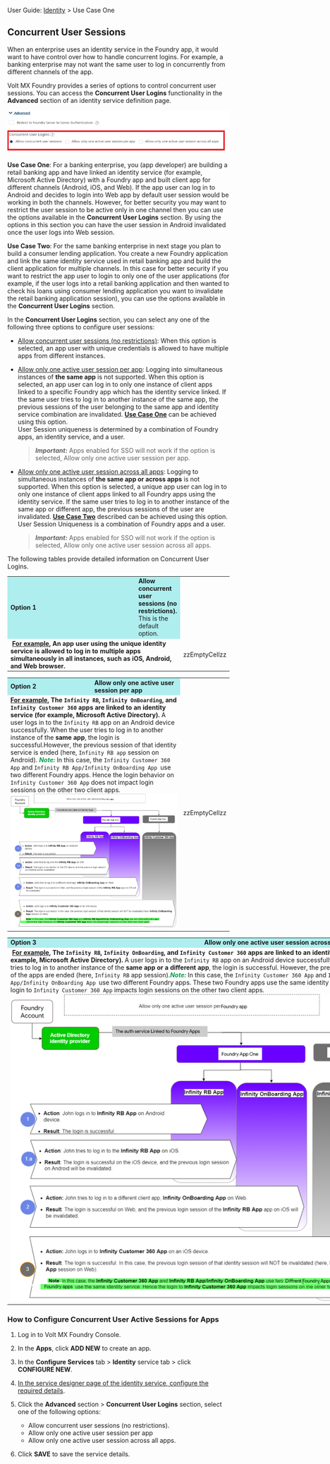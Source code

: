                                 

User Guide: [Identity](Identity.md) > Use Case One

Concurrent User Sessions
------------------------

When an enterprise uses an identity service in the Foundry app, it would want to have control over how to handle concurrent logins. For example, a banking enterprise may not want the same user to log in concurrently from different channels of the app.

Volt MX  Foundry provides a series of options to control concurrent user sessions. You can access the **Concurrent User Logins** functionality in the **Advanced** section of an identity service definition page.

![](Resources/Images/UserSessionimage1_711x138.png)

**Use Case One**: For a banking enterprise, you (app developer) are building a retail banking app and have linked an identity service (for example, Microsoft Active Directory) with a Foundry app and built client app for different channels (Android, iOS, and Web). If the app user can log in to Android and decides to login into Web app by default user session would be working in both the channels. However, for better security you may want to restrict the user session to be active only in one channel then you can use the options available in the **Concurrent User Logins** section. By using the options in this section you can have the user session in Android invalidated once the user logs into Web session.

**Use Case Two**: For the same banking enterprise in next stage you plan to build a consumer lending application. You create a new Foundry application and link the same identity service used in retail banking app and build the client application for multiple channels. In this case for better security if you want to restrict the app user to login to only one of the user applications (for example, if the user logs into a retail banking application and then wanted to check his loans using consumer lending application you want to invalidate the retail banking application session), you can use the options available in the **Concurrent User Logins** section.

In the **Concurrent User Logins** section, you can select any one of the following three options to configure user sessions:

*   [Allow concurrent user sessions (no restrictions)](#Option1): When this option is selected, an app user with unique credentials is allowed to have multiple apps from different instances.
*   [Allow only one active user session per app](#Option2): Logging into simultaneous instances of **the same app** is not supported. When this option is selected, an app user can log in to only one instance of client apps linked to a specific Foundry app which has the identity service linked. If the same user tries to log in to another instance of the same app, the previous sessions of the user belonging to the same app and identity service combination are invalidated. **[Use Case One](#Usecase1)** can be achieved using this option.  
    User Session uniqueness is determined by a combination of Foundry apps, an identity service, and a user.
    
    > **_Important:_** Apps enabled for SSO will not work if the option is selected, Allow only one active user session per app.
    
*   [Allow only one active user session across all apps](#Option3): Logging to simultaneous instances of **the same app or across apps** is not supported. When this option is selected, a unique app user can log in to only one instance of client apps linked to all Foundry apps using the identity service. If the same user tries to log in to another instance of the same app or different app, the previous sessions of the user are invalidated. **[**Use Case Two**](#Usecase2)** described can be achieved using this option.  
    User Session Uniqueness is a combination of Foundry apps and a user.
    
    > **_Important:_** Apps enabled for SSO will not work if the option is selected, Allow only one active user session across all apps.
    

The following tables provide detailed information on Concurrent User Logins.

<table style="mc-table-style: url('Resources/TableStyles/Basic.css');width: 100%;" class="TableStyle-Basic" cellspacing="0"><colgroup><col class="TableStyle-Basic-Column-Column1" style="width: 487px;"> <col class="TableStyle-Basic-Column-Column1"></colgroup><tbody><tr class="TableStyle-Basic-Body-Body1"><td class="TableStyle-Basic-BodyE-Column1-Body1" style="font-weight: bold;background-color: #afeeee;"><a name="Option1"></a>Option 1</td><td class="TableStyle-Basic-BodyD-Column1-Body1" style="background-color: #afeeee;"><b>Allow concurrent user sessions (no restrictions).</b> This is the default option.</td></tr><tr class="TableStyle-Basic-Body-Body1"><td class="TableStyle-Basic-BodyA-Column1-Body1" style="font-weight: bold;" colspan="2">&nbsp;<u>For example</u>, An app user using the unique identity service is allowed to log in to multiple apps simultaneously in all instances, such as iOS, Android, and Web browser.</td><td>zzEmptyCellzz</td></tr></tbody></table>

<table style="mc-table-style: url('Resources/TableStyles/Basic.css');" class="TableStyle-Basic" cellspacing="0"><colgroup><col class="TableStyle-Basic-Column-Column1" style="width: 479px;"> <col class="TableStyle-Basic-Column-Column1" style="width: 500px;"></colgroup><tbody><tr class="TableStyle-Basic-Body-Body1"><td class="TableStyle-Basic-BodyE-Column1-Body1" style="font-weight: bold;background-color: #afeeee;"><a name="Option2"></a>Option 2</td><td class="TableStyle-Basic-BodyD-Column1-Body1" style="background-color: #afeeee;"><b>Allow only one active user session per app</b></td></tr><tr class="TableStyle-Basic-Body-Body1"><td class="TableStyle-Basic-BodyA-Column1-Body1" style="font-weight: bold;" colspan="2"><u>For example</u>, The <code class="codefirst">Infinity RB</code>, <code class="codefirst">Infinity OnBoarding</code>, and <code class="codefirst">Infinity Customer 360</code> apps are linked to an identity service (for example, Microsoft Active Directory). <span style="font-weight: normal;">A user logs in to the <code class="codefirst">Infinity RB</code> app on an Android device successfully. When the user tries to log in to another instance of the <b>same app</b>, the login is successful.<b></b>However, the previous session of that identity service is ended (here, <code class="codefirst">Infinity RB app</code> session on Android).</span><b> </b><span class="autonumber"><span><b><i><span style="color: #0a9c4a;" class="mcFormatColor">Note: </span></i></b></span></span><b><span style="font-weight: normal;">In this case, the <code class="codefirst">Infinity Customer 360 App</code> and <code class="codefirst">Infinity RB App/Infinity OnBoarding App </code>use two different Foundry apps. Hence the login behavior on <code class="codefirst">Infinity Customer 360 App</code> does not impact login sessions on the other two client apps.</span></b> &nbsp; <img src="Resources/Images/UserSessionApp2_953x769.png" alt="Allow only one active user session per app. An app user with one identity provider can log into only one instance of the app. Logging to simultaneous instances of the same app is restricted." style="width: 953;height: 769;" data-mc-conditions="Default.HTML5 Only"></td><td>zzEmptyCellzz</td></tr></tbody></table>

<table style="mc-table-style: url('Resources/TableStyles/Basic.css');width: 992px;" class="TableStyle-Basic" cellspacing="0"><colgroup><col class="TableStyle-Basic-Column-Column1" style="width: 496px;"> <col class="TableStyle-Basic-Column-Column1" style="width: 496px;"></colgroup><tbody><tr class="TableStyle-Basic-Body-Body1"><td class="TableStyle-Basic-BodyE-Column1-Body1" style="font-weight: bold;background-color: #afeeee;"><a name="Option3"></a>Option 3</td><td class="TableStyle-Basic-BodyD-Column1-Body1" style="background-color: #afeeee;"><b>Allow only one active user session across all apps.</b></td></tr><tr class="TableStyle-Basic-Body-Body1"><td class="TableStyle-Basic-BodyA-Column1-Body1" style="font-weight: bold;" colspan="2">&nbsp;<u>For example</u>, The <code class="codefirst">Infinity RB</code>, <code class="codefirst">Infinity OnBoarding</code>, and <code class="codefirst">Infinity Customer 360</code> apps are linked to an identity service (for example, Microsoft Active Directory). <span style="font-weight: normal;">A user logs in to the <code class="codefirst">Infinity RB</code> app on an Android device successfully. When the user tries to log in to another instance of the <b>same app or a different app</b>, the login is successful. However, the previous active sessions of the apps are ended (here, <code class="codefirst">Infinity RB</code> app session).</span><span class="autonumber"><span><b><i><span style="color: #0a9c4a;" class="mcFormatColor">Note: </span></i></b></span></span><span style="font-weight: normal;">In this case, the <code class="codefirst">Infinity Customer 360 App</code> and <code class="codefirst">Infinity RB App/Infinity OnBoarding App </code>use two different Foundry apps. These two Foundry apps use the same identity service. Hence the login to <code class="codefirst">Infinity Customer 360 App</code> impacts login sessions on the other two client apps.</span>&nbsp;<img src="Resources/Images/UserSessionApp3_949x775.png" alt="Allow only one active user session across all apps. " style="width: 949;height: 775;" data-mc-conditions="Default.HTML5 Only"></td><td>zzEmptyCellzz</td></tr></tbody></table>

### How to Configure Concurrent User Active Sessions for Apps

1.  Log in to Volt MX Foundry Console.
2.  In the **Apps**, click **ADD NEW** to create an app.
    
3.  In the **Configure Services** tab > **Identity** service tab > click **CONFIGURE NEW**. 
4.  [In the service designer page of the identity service, configure the required details](ConfigureIdentiryService.md).
5.  Click the **Advanced** section > **Concurrent User Logins** section, select one of the following options:
    *   Allow concurrent user sessions (no restrictions).
    *   Allow only one active user session per app
    *   Allow only one active user session across all apps.
6.  Click **SAVE** to save the service details.
